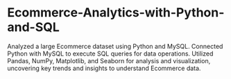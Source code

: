 # Ecommerce-Analytics-with-Python-and-SQL
Analyzed a large Ecommerce dataset using Python and MySQL. Connected Python with MySQL to execute SQL queries for data operations. Utilized Pandas, NumPy, Matplotlib, and Seaborn for analysis and visualization, uncovering key trends and insights to understand Ecommerce data.

